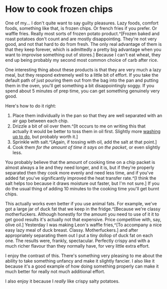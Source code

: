 # How to cook frozen chips

One of my... I don't quite want to say guilty pleasures. Lazy foods, comfort foods, something like that, is frozen chips. Or french fries if you prefer. Or waffle fries. Really most sorts of frozen potato product.^[Frozen baked and roast potatoes don't count and are mostly disappointing. They're not very good, and not that hard to do from fresh. The only real advantage of them is that they keep forever, which is admittedly a pretty big advantage when you want to improvise something out of stores.] Because I can't eat wheat, they end up being probably my second most common choice of carb after rice.

One interesting thing about these products is that they are very much a lazy meal, but they respond extremely well to a little bit of effort. If you take the default path of just pouring them out from the bag into the pan and putting them in the oven, you'll get something a bit disappointingly soggy. If you spend about 5 minutes of prep time, you can get something genuinely very good.

Here's how to do it right:

1. Place them individually in the pan so that they are well separated with an air gap between each chip.
2. Drizzle a bit of oil over them.^[It occurs to me on writing this that actually it would be better to toss them in oil first. Slightly more [washing up to do](https://notebook.drmaciver.com/posts/2025-03-23-21:48.html), but probably worth it.]
3. Sprinkle with salt.^[Again, if tossing with oil, add the salt at that point.]
4. Cook them *for the amount of time it says on the packet*, or even slightly less.

You probably believe that the amount of cooking time on a chip packet is almost always a lie and they need longer, and it is, but if they're properly separated then they cook more evenly and need less time, and if you've added fat you've significantly improved the heat transfer rate.^[I think the salt helps too because it draws moisture out faster, but I'm not sure.] If you do the usual thing of adding 10 minutes to the cooking time you'll get burnt chips.

This actually works even better if you use animal fats. For example, we've got a large jar of duck fat that we keep in the fridge.^[Because we're classy motherfuckers. Although honestly for the amount you need to use of it it to get good results it's actually not that expensive. Price competitive with, say, olive oil.] Yesterday I was making Leon's waffle fries,^[To accompany a nice easy lazy meal of duck breast. Classy. Motherfuckers.] and after appropriately separating them out I put a tiny dollop of duck fat on each one. The results were, frankly, spectacular. Perfectly crispy and with a much richer flavour than they normally have, for very little extra effort.

I enjoy the contrast of this. There's something very pleasing to me about the ability to take something unfancy and make it slightly fancier. I also like it because it's a good example of how doing something properly can make it much better for really not much additional effort.

I also enjoy it because I *really* like crispy salty potatoes.

